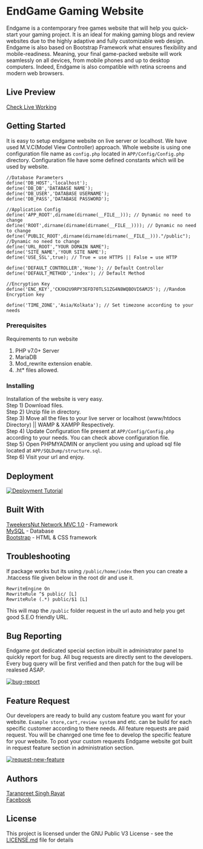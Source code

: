 # EndGame Gaming Website

Endgame is a contemporary free games website that will help you quick-start your gaming project. It is an ideal for making gaming blogs and review websites due to the highly adaptive and fully customizable web design. Endgame is also based on Bootstrap Framework what ensures flexibility and mobile-readiness. Meaning, your final game-packed website will work seamlessly on all devices, from mobile phones and up to desktop computers. Indeed, Endgame is also compatible with retina screens and modern web browsers.

## Live Preview
[Check Live Working](http://endgame.tweekersnut.com/)

## Getting Started

It is easy to setup endgame website on live server or localhost. We have used M.V.C(Model View Controller) approach. Whole website is using one configuration file name as ``` config.php ``` located in ``` APP/Config/Config.php ``` directory. 
Configuration file have some defined constants which will be used by website.

``` Example Configuration File
//Database Parameters
define('DB_HOST','localhost');
define('DB_DB','DATABASE NAME');
define('DB_USER','DATABASE USERNAME');
define('DB_PASS','DATABASE PASSWORD');

//Application Config
define('APP_ROOT',dirname(dirname(__FILE__))); // Dynamic no need to change
define('ROOT',dirname(dirname(dirname(__FILE__)))); // Dynamic no need to change
define('PUBLIC_ROOT',dirname(dirname(dirname(__FILE__)))."/public"); //Dynamic no need to change
define('URL_ROOT',"YOUR DOMAIN NAME");
define('SITE_NAME','YOUR SITE NAME');
define('USE_SSL',true); // True = use HTTPS || False = use HTTP

define('DEFAULT_CONTROLLER','Home'); // Default Controller
define('DEFAULT_METHOD','index'); // Default Method

//Encryption Key
define('ENC_KEY','CKXH2U9RPY3EFD70TLS1ZG4N8WQBOVI6AMJ5'); //Random Encryption key

define('TIME_ZONE','Asia/Kolkata'); // Set timezone according to your needs
```

### Prerequisites
Requirements to run website
1. PHP v7.0+ Server
2. MariaDB
3. Mod_rewrite extension enable.
4. .ht* files allowed.

### Installing
Installation of the website is very easy. <br />
Step 1) Download files. <br />
Step 2) Unzip file in directory. <br />
Step 3) Move all the files to your live server or localhost (www/htdocs Directory) || WAMP & XAMPP Respectively. <br />
Step 4) Update Configuration file present at ```APP/Config/Config.php``` according to your needs. You can check above configuration file.<br />
Step 5) Open PHPMYADMIN or anyclient you using and upload sql file located at ```APP/SQLDump/structure.sql```.<br />
Step 6) Visit your url and enjoy.<br />

## Deployment

[![Deployment Tutorial](https://img.youtube.com/vi/DQEO94BauFk/3.jpg)](https://www.youtube.com/watch?v=DQEO94BauFk)

## Built With
[TweekersNut Network MVC 1.0](https://tweekersnut.com/) - Framework <br />
[MySQL](https://mysql.com) - Database <br />
[Bootstrap](https://getbootstrap.com/) - HTML & CSS framework <br />

## Troubleshooting

If package works but its using ```/public/home/index``` then you can create a .htaccess file given below in the root dir and use it.
```
RewriteEngine On
RewriteRule ^$ public/ [L]
RewriteRule (.*) public/$1 [L]
```
This will map the ```/public``` folder request in the url auto and help you get good S.E.O friendly URL.

## Bug Reporting

Endgame got dedicated special section inbuilt in administrator panel to quickly report for bug. All bug requests are directly sent to the developers. Every bug query will be first verified and then patch for the bug will be realesed ASAP.

<a href="https://ibb.co/mJPWf47"><img src="https://i.ibb.co/WnRJmf1/bug-report.png" alt="bug-report" border="0"></a>

## Feature Request

Our developers are ready to build any custom feature you want for your website. ```Example store,cart,review system``` and etc. can be build for each specific customer according to there needs. All feature requests are paid request. You will be chanrged one time fee to develop the specific feature for your website. To post your custom requests Endgame website got built in request feature section in administration section.

<a href="https://ibb.co/RSfPdYT"><img src="https://i.ibb.co/KGd7Sbx/request-new-feature.png" alt="request-new-feature" border="0"></a>

## Authors
[Taranpreet Singh Rayat](https://taranpreetsingh.com/) <br />
[Facebook](https://www.facebook.com/taranpreet126) <br />

## License

This project is licensed under the GNU Public V3 License - see the [LICENSE.md](LICENSE) file for details
